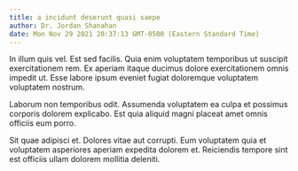 ```yaml
---
title: a incidunt deserunt quasi saepe
author: Dr. Jordan Shanahan
date: Mon Nov 29 2021 20:37:13 GMT-0500 (Eastern Standard Time)
---
```

In illum quis vel. Est sed facilis. Quia enim voluptatem temporibus ut suscipit exercitationem rem. Ex aperiam itaque ducimus dolore exercitationem omnis impedit ut. Esse labore ipsum eveniet fugiat doloremque voluptatem voluptatem nostrum.

 Laborum non temporibus odit. Assumenda voluptatem ea culpa et possimus corporis dolorem explicabo. Est quia aliquid magni placeat amet omnis officiis eum porro.

 Sit quae adipisci et. Dolores vitae aut corrupti. Eum voluptatem quia et voluptatem asperiores aperiam expedita dolorem et. Reiciendis tempore sint est officiis ullam dolorem mollitia deleniti.